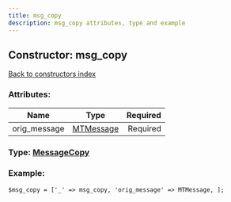 ```yaml
---
title: msg_copy
description: msg_copy attributes, type and example
---
```

## Constructor: msg\_copy  
[Back to constructors index](index.md)



### Attributes:

| Name     |    Type       | Required |
|----------|:-------------:|---------:|
|orig\_message|[MTMessage](../types/MTMessage.md) | Required|



### Type: [MessageCopy](../types/MessageCopy.md)


### Example:

```
$msg_copy = ['_' => msg_copy, 'orig_message' => MTMessage, ];
```